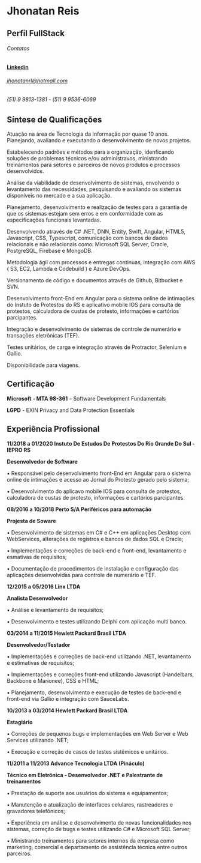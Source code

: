 # Jhonatan Reis

## Perfil FullStack

###### Contatos

**[Linkedin](https://www.linkedin.com/in/jhonatanreis/)**

###### jhonatanrl@hotmail.com

###### (51) 9 9813-1381 - (51) 9 9536-6069 

## Síntese de Qualificações 


Atuação na área de Tecnologia da Informação por quase 10 anos. Planejando, avaliando e executando o desenvolvimento de novos projetos. 

Estabelecendo padrões e métodos para a organização, idenficando soluções de problemas técnicos e/ou administravos, ministrando treinamentos para setores e parceiros de novos produtos e processos desenvolvidos.

Análise da viabilidade de desenvolvimento de sistemas, envolvendo o levantamento das necessidades, pesquisando e avaliando os sistemas disponíveis no mercado e a sua aplicação.

Planejamento, desenvolvimento e realização de testes para a garantia de que os sistemas estejam sem erros e em conformidade com as especificações funcionais levantadas.

Desenvolvendo através de C# .NET, DNN, Entity, Swift, Angular, HTML5, Javascript, CSS, Typescript,
comunicação com bancos de dados relacionais e não relacionais como: Microsoft SQL Server, Oracle, PostgreSQL,
Firebase e MongoDB.

Metodologia ágil com processos e entregas continuas, integração com AWS ( S3, EC2, Lambda e
Codebuild ) e Azure DevOps.

Versionamento de código e documentos através de Github, Bitbucket e SVN.

Desenvolvimento front-End em Angular para o sistema online de intimações do Instuto de Protestos do RS e aplicativo mobile IOS para consulta de protestos, calculadora de custas de protesto, informações e cartórios parcipantes.

Integração e desenvolvimento de sistemas de controle de numerário e transações eletrônicas (TEF).

Testes unitários, de carga e integração através de Protractor, Selenium e Gallio.

Disponibilidade para viagens.

## Certificação
**Microsoft - MTA 98-361** – Software Development Fundamentals

**LGPD** - EXIN Privacy and Data Protection Essentials 

## Experiência Profissional

**11/2018 a 01/2020 Instuto De Estudos De Protestos Do Rio Grande Do Sul - IEPRO RS**

 **Desenvolvedor de Software**
 
▪ Responsável pelo desenvolvimento front-End em Angular para o sistema online de intimações e acesso ao Jornal do Protesto gerado pelo sistema;

▪ Desenvolvimento do aplicavo mobile IOS para consulta de protestos, calculadora de custas de protesto, informações e cartórios parcipantes.


**08/2016 a 10/2018 Perto S/A Periféricos para automação**

 **Projesta de Soware**
 
▪ Desenvolvimento de sistemas em C# e C++ em aplicações Desktop com WebServices, alterações de registros e bancos de dados SQL e Oracle;

▪ Implementações e correções de back-end e front-end, levantamento e esmativas de requisitos;

▪ Documentação de procedimentos de instalação e configuração das aplicações desenvolvidas para controle de numerário e TEF.


**12/2015 a 05/2016 Linx LTDA**
 
 **Analista Desenvolvedor**
 
▪ Análise e levantamento de requisitos;

▪ Desenvolvimento e testes utilizando Delphi com aplicação multi banco.


**03/2014 a 11/2015 Hewlett Packard Brasil LTDA**

 **Desenvolvedor/Testador**
 
▪ Implementações e correções de back-end utilizando .NET, levantamento e estimativas de requisitos;

▪ Implementações e correções front-end utilizando Javascript (Handelbars, Backbone e Marionee), CSS e HTML;

▪ Planejamento, desenvolvimento e execução de testes de back-end e front-end via Gallio e integração com SauceLabs. 


**10/2013 a 03/2014 Hewlett Packard Brasil LTDA**

 **Estagiário**
 
▪ Correções de pequenos bugs e implementações em Web Server e Web Services utilizando .NET;

▪ Execução e correção de casos de testes sistêmicos e unitários.


**11/2011 a 11/2013 Advance Tecnologia LTDA (Pináculo)**

 **Técnico em Eletrônica - Desenvolvedor .NET e Palestrante de treinamentos**
 
▪ Prestação de suporte aos usuários do sistema e equipamentos;

▪ Manutenção e atualização de interfaces celulares, rastreadores e gravadores telefônicos;

▪ Experiência em análise e desenvolvimento de novas funcionalidades nos sistemas, correção de bugs e testes utilizando C# e Microsoft SQL Server;

▪ Ministrando treinamentos para setores internos da empresa como marketing, comercial e departamento de assistência técnica entre outros parceiros. 

